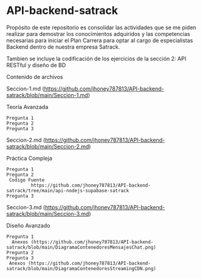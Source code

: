 # API-backend-satrack
 Propósito de este repositorio es consolidar las actividades que se me piden realizar para demostrar los conocimientos adquiridos y las competencias necesarias para iniciar el Plan Carrera para optar al cargo de especialistas Backend dentro de nuestra empresa Satrack.
 
 
 Tambien se incluye la codificación de los ejercicios  de la sección 2: API RESTful y diseño de BD


Contenido de archivos

Seccion-1.md (https://github.com/jhoney787813/API-backend-satrack/blob/main/Seccion-1.md)

  Teoría Avanzada
  
    Pregunta 1
    Pregunta 2
    Pregunta 3

Seccion-2.md (https://github.com/jhoney787813/API-backend-satrack/blob/main/Seccion-2.md)

  Práctica Compleja 
  
    Pregunta 1
    Pregunta 2
     Codigo Fuente
             https://github.com/jhoney787813/API-backend-satrack/tree/main/api-nodejs-supabase-satrack 
    Pregunta 3
    
Seccion-3.md (https://github.com/jhoney787813/API-backend-satrack/blob/main/Seccion-3.md)

  Diseño Avanzado
  
    Pregunta 1
      Anexos (https://github.com/jhoney787813/API-backend-satrack/blob/main/DiagramaContenedoresMensajesChat.png)
    Pregunta 2   
    Pregunta 3  
     Anexos (https://github.com/jhoney787813/API-backend-satrack/blob/main/DiagramaContenedoresStreamingCDN.png)
